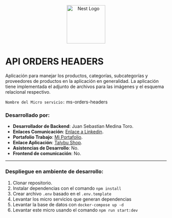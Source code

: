 <p align="center">
  <a href="http://nestjs.com/" target="blank"><img src="https://nestjs.com/img/logo-small.svg" width="120" alt="Nest Logo" /></a>
</p>


# API ORDERS HEADERS #
Aplicación para manejar los productos, categorías, subcategorías y proveedores de productos en la aplicación en generalidad.
La aplicación tiene implementada el adjunto de archivos para las imágenes y el esquema relacional respectivo.

``Nombre del Micro servicio:`` ms-orders-headers

### Desarrollado por: ###
* **Desarrollador de Backend**: Juan Sebastian Medina Toro.
* **Enlaces Comunicación**: [Enlace a Linkedin](https://www.linkedin.com/in/juan-sebastian-medina-toro-887491249/).
* **Portafolio Trabajo**: [Mi Portafolio](https://github.com/SebasMedina95).
* **Enlace Aplicación**: [Talybu Shop](https://github.com/SebasMedina95/AppTalybuShop.git).
* **Asistencias de Desarrollo**: No.
* **Frontend de comunicación**: No.

--------------------------------------------------------------------------------------------
### Despliegue en ambiente de desarrollo:

1. Clonar repositorio.
2. Instalar dependencias con el comando ``npm install``
3. Crear archivo ``.env`` basado en el ``.env.template``
4. Levantar los micro servicios que generan dependencias
5. Levantar la base de datos con ``docker-compose up -d``
6. Levantar este micro usando el comando ``npm run start:dev``